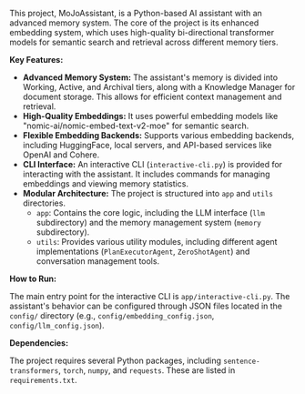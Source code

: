 This project, MoJoAssistant, is a Python-based AI assistant with an advanced memory system. The core of the project is its enhanced embedding system, which uses high-quality bi-directional transformer models for semantic search and retrieval across different memory tiers.

**Key Features:**

*   **Advanced Memory System:** The assistant's memory is divided into Working, Active, and Archival tiers, along with a Knowledge Manager for document storage. This allows for efficient context management and retrieval.
*   **High-Quality Embeddings:** It uses powerful embedding models like "nomic-ai/nomic-embed-text-v2-moe" for semantic search.
*   **Flexible Embedding Backends:** Supports various embedding backends, including HuggingFace, local servers, and API-based services like OpenAI and Cohere.
*   **CLI Interface:** An interactive CLI (`interactive-cli.py`) is provided for interacting with the assistant. It includes commands for managing embeddings and viewing memory statistics.
*   **Modular Architecture:** The project is structured into `app` and `utils` directories.
    *   `app`: Contains the core logic, including the LLM interface (`llm` subdirectory) and the memory management system (`memory` subdirectory).
    *   `utils`: Provides various utility modules, including different agent implementations (`PlanExecutorAgent`, `ZeroShotAgent`) and conversation management tools.

**How to Run:**

The main entry point for the interactive CLI is `app/interactive-cli.py`. The assistant's behavior can be configured through JSON files located in the `config/` directory (e.g., `config/embedding_config.json`, `config/llm_config.json`).

**Dependencies:**

The project requires several Python packages, including `sentence-transformers`, `torch`, `numpy`, and `requests`. These are listed in `requirements.txt`.
